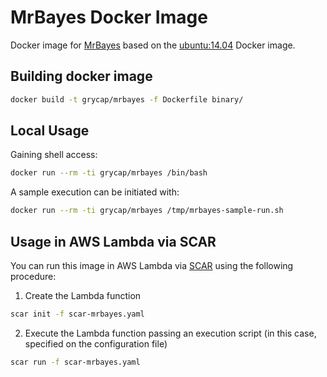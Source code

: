 # MrBayes Docker Image

Docker image for [MrBayes](http://mrbayes.sourceforge.net/) based on the [ubuntu:14.04](https://hub.docker.com/r/library/ubuntu/tags/14.04/) Docker image.

## Building docker image

```sh
docker build -t grycap/mrbayes -f Dockerfile binary/
```

## Local Usage

Gaining shell access:

```sh
docker run --rm -ti grycap/mrbayes /bin/bash
```

A sample execution can be initiated with:

```sh
docker run --rm -ti grycap/mrbayes /tmp/mrbayes-sample-run.sh
```

## Usage in AWS Lambda via SCAR

You can run this image in AWS Lambda via [SCAR](https://github.com/grycap/scar) using the following procedure:

1. Create the Lambda function

```sh
scar init -f scar-mrbayes.yaml
```

2. Execute the Lambda function passing an execution script (in this case, specified on the configuration file)

```sh
scar run -f scar-mrbayes.yaml
```


